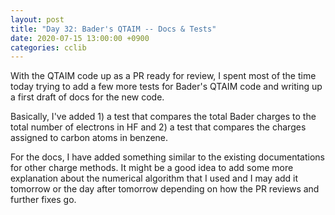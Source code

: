 ```yaml
---
layout: post
title: "Day 32: Bader's QTAIM -- Docs & Tests"
date: 2020-07-15 13:00:00 +0900
categories: cclib
---
```


With the QTAIM code up as a PR ready for review, I spent most of the time today trying to add a few more tests for Bader's QTAIM code and writing up a first draft of docs for the new code.

Basically, I've added 1) a test that compares the total Bader charges to the total number of electrons in HF and 2) a test that compares the charges assigned to carbon atoms in benzene.

For the docs, I have added something similar to the existing documentations for other charge methods. It might be a good idea to add some more explanation about the numerical algorithm that I used and I may add it tomorrow or the day after tomorrow depending on how the PR reviews and further fixes go.


